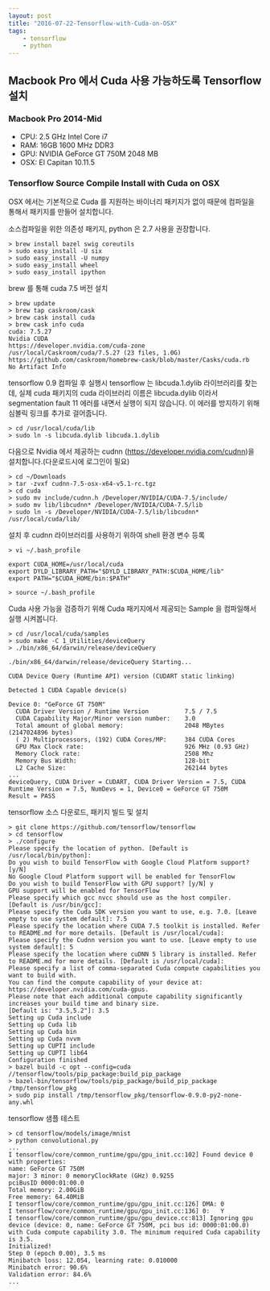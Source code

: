 ```yaml
---
layout: post
title: "2016-07-22-Tensorflow-with-Cuda-on-OSX"
tags:
    - tensorflow
    - python
---
```


## Macbook Pro 에서 Cuda 사용 가능하도록 Tensorflow 설치

### Macbook Pro 2014-Mid
* CPU: 2.5 GHz Intel Core i7
* RAM: 16GB 1600 MHz DDR3
* GPU: NVIDIA GeForce GT 750M 2048 MB
* OSX: El Capitan 10.11.5

### Tensorflow Source Compile Install with Cuda on OSX
OSX 에서는 기본적으로 Cuda 를 지원하는 바이너리 패키지가 없이 때문에 컴파일을 통해서 패키지를 만들어 설치합니다.

소스컴파일을 위한 의존성 패키지, python 은 2.7 사용을 권장합니다.

```
> brew install bazel swig coreutils
> sudo easy_install -U six
> sudo easy_install -U numpy
> sudo easy_install wheel
> sudo easy_install ipython
```

brew 를 통해 cuda 7.5 버전 설치

```
> brew update
> brew tap caskroom/cask
> brew cask install cuda
> brew cask info cuda
cuda: 7.5.27
Nvidia CUDA
https://developer.nvidia.com/cuda-zone
/usr/local/Caskroom/cuda/7.5.27 (23 files, 1.0G)
https://github.com/caskroom/homebrew-cask/blob/master/Casks/cuda.rb
No Artifact Info
```

tensorflow 0.9 컴파일 후 실행시 tensorflow 는 libcuda.1.dylib 라이브러리를 찾는데, 실제 cuda 패키지의 cuda 라이브러리 이름은 libcuda.dylib 이라서 segmentation fault 11 에러를 내면서 실행이 되지 않습니다. 이 에러를 방지하기 위해 심볼릭 링크를 추가로 걸어줍니다.

```
> cd /usr/local/cuda/lib
> sudo ln -s libcuda.dylib libcuda.1.dylib
```

다음으로 Nvidia 에서 제공하는 cudnn (https://developer.nvidia.com/cudnn)을 설치합니다.(다운로드시에 로그인이 필요)

```
> cd ~/Downloads
> tar -zvxf cudnn-7.5-osx-x64-v5.1-rc.tgz
> cd cuda
> sudo mv include/cudnn.h /Developer/NVIDIA/CUDA-7.5/include/
> sudo mv lib/libcudnn* /Developer/NVIDIA/CUDA-7.5/lib
> sudo ln -s /Developer/NVIDIA/CUDA-7.5/lib/libcudnn* /usr/local/cuda/lib/
```

설치 후 cudnn 라이브러리를 사용하기 위하여 shell 환경 변수 등록

```
> vi ~/.bash_profile

export CUDA_HOME=/usr/local/cuda
export DYLD_LIBRARY_PATH="$DYLD_LIBRARY_PATH:$CUDA_HOME/lib"
export PATH="$CUDA_HOME/bin:$PATH"

> source ~/.bash_profile
```

Cuda 사용 가능을 검증하기 위해 Cuda 패키지에서 제공되는 Sample 을 컴파일해서 실행 시켜봅니다.

```
> cd /usr/local/cuda/samples
> sudo make -C 1_Utilities/deviceQuery
> ./bin/x86_64/darwin/release/deviceQuery

./bin/x86_64/darwin/release/deviceQuery Starting...

CUDA Device Query (Runtime API) version (CUDART static linking)

Detected 1 CUDA Capable device(s)

Device 0: "GeForce GT 750M"
  CUDA Driver Version / Runtime Version          7.5 / 7.5
  CUDA Capability Major/Minor version number:    3.0
  Total amount of global memory:                 2048 MBytes (2147024896 bytes)
  ( 2) Multiprocessors, (192) CUDA Cores/MP:     384 CUDA Cores
  GPU Max Clock rate:                            926 MHz (0.93 GHz)
  Memory Clock rate:                             2508 Mhz
  Memory Bus Width:                              128-bit
  L2 Cache Size:                                 262144 bytes
...
deviceQuery, CUDA Driver = CUDART, CUDA Driver Version = 7.5, CUDA Runtime Version = 7.5, NumDevs = 1, Device0 = GeForce GT 750M
Result = PASS
```

tensorflow 소스 다운로드, 패키지 빌드 및 설치

```
> git clone https://github.com/tensorflow/tensorflow
> cd tensorflow
> ./configure
Please specify the location of python. [Default is /usr/local/bin/python]:
Do you wish to build TensorFlow with Google Cloud Platform support? [y/N]
No Google Cloud Platform support will be enabled for TensorFlow
Do you wish to build TensorFlow with GPU support? [y/N] y
GPU support will be enabled for TensorFlow
Please specify which gcc nvcc should use as the host compiler. [Default is /usr/bin/gcc]:
Please specify the Cuda SDK version you want to use, e.g. 7.0. [Leave empty to use system default]: 7.5
Please specify the location where CUDA 7.5 toolkit is installed. Refer to README.md for more details. [Default is /usr/local/cuda]:
Please specify the Cudnn version you want to use. [Leave empty to use system default]: 5
Please specify the location where cuDNN 5 library is installed. Refer to README.md for more details. [Default is /usr/local/cuda]:
Please specify a list of comma-separated Cuda compute capabilities you want to build with.
You can find the compute capability of your device at: https://developer.nvidia.com/cuda-gpus.
Please note that each additional compute capability significantly increases your build time and binary size.
[Default is: "3.5,5.2"]: 3.5
Setting up Cuda include
Setting up Cuda lib
Setting up Cuda bin
Setting up Cuda nvvm
Setting up CUPTI include
Setting up CUPTI lib64
Configuration finished
> bazel build -c opt --config=cuda //tensorflow/tools/pip_package:build_pip_package
> bazel-bin/tensorflow/tools/pip_package/build_pip_package /tmp/tensorflow_pkg
> sudo pip install /tmp/tensorflow_pkg/tensorflow-0.9.0-py2-none-any.whl
```

tensorflow 샘플 테스트

```
> cd tensorflow/models/image/mnist
> python convolutional.py
...
I tensorflow/core/common_runtime/gpu/gpu_init.cc:102] Found device 0 with properties:
name: GeForce GT 750M
major: 3 minor: 0 memoryClockRate (GHz) 0.9255
pciBusID 0000:01:00.0
Total memory: 2.00GiB
Free memory: 64.40MiB
I tensorflow/core/common_runtime/gpu/gpu_init.cc:126] DMA: 0
I tensorflow/core/common_runtime/gpu/gpu_init.cc:136] 0:   Y
I tensorflow/core/common_runtime/gpu/gpu_device.cc:813] Ignoring gpu device (device: 0, name: GeForce GT 750M, pci bus id: 0000:01:00.0) with Cuda compute capability 3.0. The minimum required Cuda capability is 3.5.
Initialized!
Step 0 (epoch 0.00), 3.5 ms
Minibatch loss: 12.054, learning rate: 0.010000
Minibatch error: 90.6%
Validation error: 84.6%
...
```
